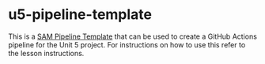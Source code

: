# u5-pipeline-template

This is a [SAM Pipeline Template](https://docs.aws.amazon.com/serverless-application-model/latest/developerguide/serverless-customizing-starter-pipelines.html) that can be used to create a GitHub Actions pipeline for the Unit 5 project. For instructions on how to use this refer to the lesson instructions.
